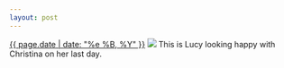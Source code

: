 ```yaml
---
layout: post
---
```


<p>
  <time><a href="/383">{{ page.date | date: "%e %B, %Y" }}</a></time>
  <a href="/383"><img src="{{ site.assets_url }}/383.jpg"/></a>
  <span>This is Lucy looking happy with Christina on her last day.</span>
</p>
